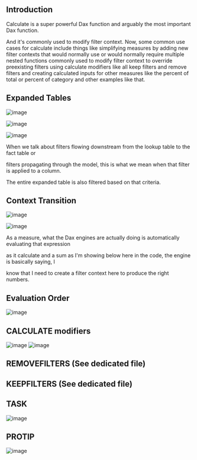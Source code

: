 ## Introduction

Calculate is a super powerful Dax function and arguably the most important Dax function.

And it's commonly used to modify filter context.
Now, some common use cases for calculate include things like simplifying measures by adding new filter
contexts that would normally use or would normally require multiple nested functions commonly used to
modify filter context to override preexisting filters using calculate modifiers like all keep filters
and remove filters and creating calculated inputs for other measures like the percent of total or percent
of category and other examples like that.

## Expanded Tables
![image](https://github.com/liubovkyry/DAX/assets/118057504/58081ba3-ed0c-4ae4-beec-21bd63216764)

![image](https://github.com/liubovkyry/DAX/assets/118057504/c4af0237-e66d-4bf4-aa1e-53a30f3abbdc)

![image](https://github.com/liubovkyry/DAX/assets/118057504/8f213e1f-9146-4cc9-81b6-ab229c1703c1)


When we talk about filters flowing downstream from the lookup table to the fact table or

filters propagating through the model, this is what we mean when that filter is applied to a column.

The entire expanded table is also filtered based on that criteria.

## Context Transition

![image](https://github.com/liubovkyry/DAX/assets/118057504/c09b9743-b937-4659-b714-15ca2381789d)

![image](https://github.com/liubovkyry/DAX/assets/118057504/02d36f97-9965-4818-acfe-fe52ddf3dd10)

As a measure, what the Dax engines are actually doing is automatically evaluating that expression

as it calculate and a sum as I'm showing below here in the code, the engine is basically saying, I

know that I need to create a filter context here to produce the right numbers.

## Evaluation Order

![image](https://github.com/liubovkyry/DAX/assets/118057504/a2cac943-9789-4c3c-912d-218f1d164082)
## CALCULATE modifiers
![image](https://github.com/liubovkyry/DAX/assets/118057504/bf17cd64-ce6c-47c9-8ed0-dc8ff77c750c)
![image](https://github.com/liubovkyry/DAX/assets/118057504/7a3342fd-ca4e-474d-9e22-c2b0fc319448)

## REMOVEFILTERS (See dedicated file)
## KEEPFILTERS (See dedicated file)

## TASK

![image](https://github.com/liubovkyry/DAX/assets/118057504/aac91e81-746a-4c68-b94d-ec67acd10493)

## PROTIP
![image](https://github.com/liubovkyry/DAX/assets/118057504/9e8acce1-d7b1-492e-8749-8e8516a1aa24)
